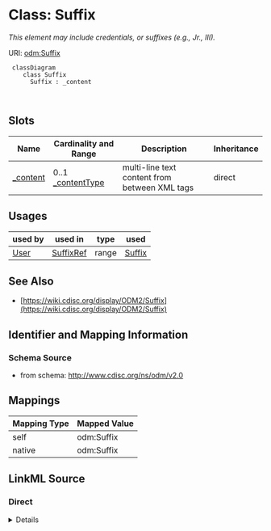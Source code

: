 # Class: Suffix


_This element may include credentials, or suffixes (e.g., Jr., III)._





URI: [odm:Suffix](http://www.cdisc.org/ns/odm/v2.0/Suffix)



```mermaid
 classDiagram
    class Suffix
      Suffix : _content
        
      
```




<!-- no inheritance hierarchy -->


## Slots

| Name | Cardinality and Range | Description | Inheritance |
| ---  | --- | --- | --- |
| [_content](_content.md) | 0..1 <br/> [_contentType](_contentType.md) | multi-line text content from between XML tags | direct |





## Usages

| used by | used in | type | used |
| ---  | --- | --- | --- |
| [User](User.md) | [SuffixRef](SuffixRef.md) | range | [Suffix](Suffix.md) |






## See Also

* [https://wiki.cdisc.org/display/ODM2/Suffix](https://wiki.cdisc.org/display/ODM2/Suffix)

## Identifier and Mapping Information







### Schema Source


* from schema: http://www.cdisc.org/ns/odm/v2.0





## Mappings

| Mapping Type | Mapped Value |
| ---  | ---  |
| self | odm:Suffix |
| native | odm:Suffix |





## LinkML Source

<!-- TODO: investigate https://stackoverflow.com/questions/37606292/how-to-create-tabbed-code-blocks-in-mkdocs-or-sphinx -->

### Direct

<details>
```yaml
name: Suffix
description: This element may include credentials, or suffixes (e.g., Jr., III).
from_schema: http://www.cdisc.org/ns/odm/v2.0
see_also:
- https://wiki.cdisc.org/display/ODM2/Suffix
slots:
- _content
slot_usage:
  range:
    name: range
    id_prefixes:
    - text
class_uri: odm:Suffix

```
</details>

### Induced

<details>
```yaml
name: Suffix
description: This element may include credentials, or suffixes (e.g., Jr., III).
from_schema: http://www.cdisc.org/ns/odm/v2.0
see_also:
- https://wiki.cdisc.org/display/ODM2/Suffix
slot_usage:
  range:
    name: range
    id_prefixes:
    - text
attributes:
  name: _content
  description: multi-line text content from between XML tags
  from_schema: http://www.cdisc.org/ns/odm/v2.0
  rank: 1000
  alias: _content
  owner: Suffix
  domain_of:
  - TranslatedText
  - CheckValue
  - Code
  - WorkflowEnd
  - UserName
  - Prefix
  - Suffix
  - FullName
  - GivenName
  - FamilyName
  - StreetName
  - HouseNumber
  - City
  - StateProv
  - Country
  - PostalCode
  - OtherText
  - Meaning
  - LegalReason
  - DateTimeStamp
  - ReasonForChange
  - SourceID
  - FlagValue
  - FlagType
  - Value
  range: _contentType
  inlined: true
class_uri: odm:Suffix

```
</details>